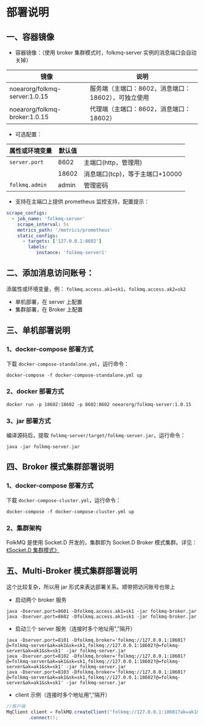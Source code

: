 
# 部署说明

## 一、容器镜像

* 容器镜像：（使用 broker 集群模式时，folkmq-server 实例的消息端口会自动关掉）

| 镜像                            | 说明                             |
|-------------------------------|--------------------------------|
| noearorg/folkmq-server:1.0.15 | 服务端（主端口：8602，消息端口：18602），可独立使用 |
| noearorg/folkmq-broker:1.0.15 | 代理端（主端口：8602，消息端口：18602）       |


* 可选配置：

| 属性或环境变量                       | 默认值 |                       |
|-------------------------------|-----|-----------------------|
| `server.port`                 |  8602   | 主端口(http，管理用)         |
|                               |  18602   | 消息端口(tcp)，等于主端口+10000 |
| `folkmq.admin`                |  admin   | 管理密码                  |


* 支持在主端口上提供 prometheus 监控支持，配置提示：

```yml
scrape_configs:
  - job_name: 'folkmq-server'
    scrape_interval: 5s
    metrics_path: '/metrics/prometheus'
    static_configs:
      - targets: ['127.0.0.1:8602']
        labels:
           instance: 'folkmq-server1'
```

## 二、添加消息访问账号：

添属性或环境变量，例： `folkmq.access.ak1=sk1`，`folkmq.access.ak2=sk2`

* 单机部署，在 server 上配置
* 集群部署，在 Broker 上配置


## 三、单机部署说明


### 1、docker-compose 部署方式

下载 `docker-compose-standalone.yml`，运行命令：

```
docker-compose -f docker-compose-standalone.yml up
```

### 2、docker 部署方式

```
docker run -p 18602:18602 -p 8602:8602 noearorg/folkmq-server:1.0.15 
```



### 3、jar 部署方式

编译源码后，提取 `folkmq-server/target/folkmq-server.jar`，运行命令：

```
java -jar folkmq-server.jar
```

## 四、Broker 模式集群部署说明


### 1、docker-compose 部署方式

下载 `docker-compose-cluster.yml`，运行命令：

```
docker-compose -f docker-compose-cluster.yml up
```

### 2、集群架构

FolkMQ 是使用 Socket.D 开发的，集群即为 Socket.D Broker 模式集群。详见：[《Socket.D 集群模式》](https://socketd.noear.org/article/737)


## 五、Multi-Broker 模式集群部署说明

这个比较复杂，所以用 jar 形式来表达部署关系。顺带把访问账号也带上

* 启动两个 broker 服务

```
java -Dserver.port=8601 -Dfolkmq.access.ak1=sk1 -jar folkmq-broker.jar
java -Dserver.port=8602 -Dfolkmq.access.ak1=sk1 -jar folkmq-broker.jar
```

* 启动三个 server 服务（连接时多个地址用","隔开）

```
java -Dserver.port=8101 -Dfolkmq.broker='folkmq://127.0.0.1:18601?@=folkmq-server&ak=ak1&sk=sk1,folkmq://127.0.0.1:18602?@=folkmq-server&ak=ak1&sk=sk1' -jar folkmq-server.jar
java -Dserver.port=8102 -Dfolkmq.broker='folkmq://127.0.0.1:18601?@=folkmq-server&ak=ak1&sk=sk1,folkmq://127.0.0.1:18602?@=folkmq-server&ak=ak1&sk=sk1' -jar folkmq-server.jar
java -Dserver.port=8103 -Dfolkmq.broker='folkmq://127.0.0.1:18601?@=folkmq-server&ak=ak1&sk=sk1,folkmq://127.0.0.1:18602?@=folkmq-server&ak=ak1&sk=sk1' -jar folkmq-server.jar
```

* client 示例（连接时多个地址用","隔开）

```java
//客户端
MqClient client = FolkMQ.createClient("folkmq://127.0.0.1:18601?ak=ak1&sk=sk1,folkmq://127.0.0.1:18602?ak=ak1&sk=sk1")
        .connect();
```